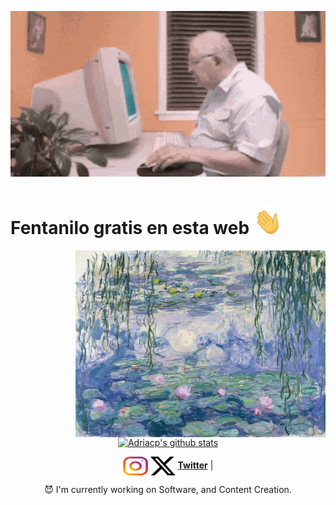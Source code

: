 [![MasterHead](assets/oldcomputer.gif)]()
<p align="center">
  <strong><H1>Fentanilo gratis en esta web <img src="assets/hand_waving.gif" width="50" height="50"> </H1></strong>
</p>
<img align="right" alt="Coding" width="400" src="assets/liliesmonet.jpg">

<p align="center">
  <a href="https://github.com/Adriacp"><img src="https://github-readme-stats.vercel.app/api?username=Adriacp&hide_border=true&show_icons=true" alt="Adriacp's github stats"></a>
</p>
<p align="center">
<a href="https://instagram.com/adri.acp" target="_blank"><img align="center" src="assets/instagram.svg" alt="adri.acp" height="30" width="40" /></a>
<a href="https://twitter.com/atakedepanico" target="_blank"><img align="center" src="assets/X.svg" alt="atakedepanico" height="30" width="40" /></a>
  <strong><a href="https://twitter.com/atakedepanico">Twitter</a></strong> |
</p>

<p align="center">😈 I'm currently working on Software, and Content Creation.</p>

